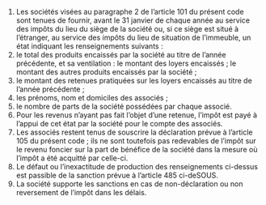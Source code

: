 1) Les sociétés visées au paragraphe 2 de l’article 101 du présent code sont tenues de fournir, avant le 31 janvier de chaque année au service des impôts du lieu du siège de la société ou, si ce siège est situé à l’étranger, au service des impôts du lieu de situation de l’immeuble, un état indiquant les renseignements suivants :
1) le total des produits encaissés par la société au titre de l’année précédente,
et sa ventilation :
le montant des loyers encaissés ;
le montant des autres produits encaissés par la société ;
2) le montant des retenues pratiquées sur les loyers encaissés au titre de l’année
précédente ;
3) les prénoms, nom et domiciles des associés ;
3) le nombre de parts de la société possédées par chaque associé.
2) Pour les revenus n’ayant pas fait l’objet d’une retenue, l’impôt est payé à l’appui
de cet état par la société pour le compte des associés.
3) Les associés restent tenus de souscrire la déclaration prévue à l’article 105 du
présent code ; ils ne sont toutefois pas redevables de l’impôt sur le revenu foncier sur la part de bénéfice de la société dans la mesure où l’impôt a été acquitté par celle-ci.
4) Le  défaut  ou  l’inexactitude  de  production  des  renseignements  ci-dessus  est
passible de la sanction prévue à l’article 485 ci-deSOUS.
5) La société supporte les sanctions en cas de non-déclaration ou non reversement
de l’impôt dans les délais.